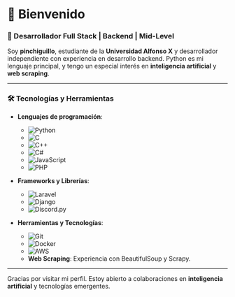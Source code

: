# 👋 Bienvenido

### 🚀 Desarrollador Full Stack | Backend | Mid-Level

Soy **pinchiguillo**, estudiante de la **Universidad Alfonso X** y desarrollador independiente con experiencia en desarrollo backend. Python es mi lenguaje principal, y tengo un especial interés en **inteligencia artificial** y **web scraping**.

---

### 🛠️ Tecnologías y Herramientas

- **Lenguajes de programación**: 
  - ![Python](https://img.shields.io/badge/Python-Programming%20Language-306998)
  - ![C](https://img.shields.io/badge/C-Programming%20Language-brightgreen)
  - ![C++](https://img.shields.io/badge/C++-Programming%20Language-blueviolet)
  - ![C#](https://img.shields.io/badge/C%23-Programming%20Language-purple)
  - ![JavaScript](https://img.shields.io/badge/JavaScript-Programming%20Language-yellow)
  - ![PHP](https://img.shields.io/badge/PHP-Programming%20Language-8892BF)

- **Frameworks y Librerías**:
  - ![Laravel](https://img.shields.io/badge/Laravel-Framework-red)
  - ![Django](https://img.shields.io/badge/Django-Framework-darkgreen)
  - ![Discord.py](https://img.shields.io/badge/Discord.py-Library-blue)

- **Herramientas y Tecnologías**:
  - ![Git](https://img.shields.io/badge/Git-Version%20Control-orange)
  - ![Docker](https://img.shields.io/badge/Docker-Containerization-blue)
  - ![AWS](https://img.shields.io/badge/AWS-Cloud%20Platform-yellowgreen)
  - **Web Scraping**: Experiencia con BeautifulSoup y Scrapy.


---

Gracias por visitar mi perfil. Estoy abierto a colaboraciones en **inteligencia artificial** y tecnologías emergentes.
